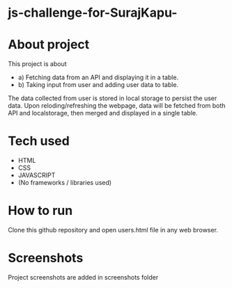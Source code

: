# js-challenge-for-SurajKapu-

# About project
This project is about 
 - a) Fetching data from an API and displaying it in a table.
 - b) Taking input from user and adding user data to table.

The data collected from user is stored in local storage to persist the user data. Upon reloding/refreshing the webpage, data will be fetched from both API and localstorage, then merged and displayed in a single table.

# Tech used 
- HTML
- CSS
- JAVASCRIPT 
- (No frameworks / libraries used)

# How to run 
Clone this github repository and open users.html file in any web browser.

# Screenshots 
Project screenshots are added in screenshots folder
